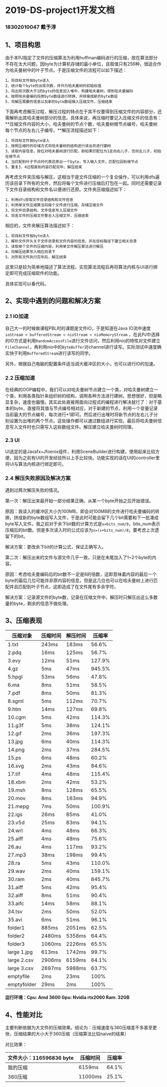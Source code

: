 # 2019-DS-project1开发文档

### 18302010047 戴予淳

## 1、项目构思

由于本PJ指定了文件的压缩算法为利用huffman编码进行的压缩，故在算法部分不存在太大问题，因byte为计算机存储的最小单位，且取值只有256种，很适合作为哈夫曼树中的叶子节点。于是压缩文件的流程可以如下描述：

```
1、将目标文件按byte读入
2、统计每个byte的出现次数，并作为哈夫曼树的初始权值
3、将出现次数大于1的byte的信息加入堆中，构建哈夫曼树，得到哈夫曼编码
4、按照哈夫曼编码将原byte数组进行转换，并拼接成新的byte数组
5、将解压需要的信息以及新的byte数组输入压缩文件，压缩结束
```

下面再考虑解压过程，解压过程的特点在于其不仅要得到压缩文件的内容部分，还需解析出其哈夫曼树部分的信息。具体来说，再压缩时要记入压缩文件的信息有：**压缩文件内容的大小，哈夫曼树的节点个数，哈夫曼树根节点编号，哈夫曼树每个节点的左右儿子编号。**解压流程描述如下：

```
1、将目标文件按byte读入
2、按照压缩时的存储方式将哈夫曼树的结构进行读出并进行建树
3、读取内容信息，按位对哈夫曼树进行匹配，即如果匹配位为1走向右儿子，否则左儿子，初始在根节点
4、当匹配到叶子节点时代表还原出一个byte，写入输入文件，匹配位回到根节点
5、重复3，4过程直到内容匹配完毕，解压结束
```

再考虑文件夹压缩与解压，这相当于是文件压缩的一个复合操作，可以利用dfs遍历该目录下所有的文件，然后将每个文件进行压缩后打包在一起。同时还需要记录下文件目录结构和文件名以便进行还原。文件夹压缩描述如下：

```
1、利用dfs获取文件目录结构和文件信息
2、利用单文件压缩算法将每个文件进行压缩，存储压缩文件
3、将文件目录结构、文件信息写入压缩文件
4、将各文件的压缩文件整合入压缩文件，压缩结束
```

相应的，文件夹解压算法描述如下：

```
1、将目标文件按byte读入
2、解析文件开头关于文件目录和文件内容的信息，并在目标路径下建立相关目录
3、读取单个文件的压缩内容，利用单文件解压算法进行解压
4、将解压结果写入相应目录下
5、对所有文件执行完毕后，解压结束
```

这里只是较为简单地描述了算法流程，实现算法流程后再将算法内核与UI进行绑定即可完成压缩软件的功能。

具体实现可以看代码。

## 2、实现中遇到的问题和解决方案

### 2.1 IO加速

自己大一的时候做课程PBL时的课题是文件IO，于是知道在Java IO流中速度`ioStream < bufferedStream < nioStream < nioMemoryStream` ，在此PJ中选择的IO方式是利用`RandomAccessFile`进行文件访问，然后利用nio的特性对文件建立`FileChannel`，再利用nio中的`ByteBuffer`对channel进行读写。实际测试中速度确实快于利用`BufferedStream`进行读写的同学。

另外，根据自己电脑的配置条件适当调大缓冲区的大小，也可以进行IO的加速。

### 2.2 压缩加速

在经典的OOP编程中，我们可以对哈夫曼树节点建立一个类，对哈夫曼树建立一个类，利用各类指针来组织树的结构，调用各种方法进行建树。思想很好，但是略显复杂，速度也偏慢。其实此处直接用面向过程式的编程进行解决就行了：对于基本的byte，直接将其值与节点编号相对应，对于新建的节点，利用一个变量记录当前最大的节点编号，每次进行+1即可。然后进行出堆时将新节点的左右儿子分别设置为出堆的两个节点。这些操作都可以通过数组进行实现。最后将哈夫曼树信息写入文件时也只需写入这些数组文件。解压建立哈夫曼树时同理。

### 2.3 UI

UI选定的是Javafx+Jfoenix组件，利用SceneBuilder进行构建，使用起来比较方便，因为之前有UI的开发经验所以上手比较快。功能实现的话在UI的controller里将UI与算法内核进行绑定即可。

### 2.4 解压失败原因及解决方案

遇到过两次解压失败的情况。

第一次：解压出来最开始一部分结果正确，从某一个byte开始之后开始错误。

原因：我读入的缓冲区大小为100MB，即会对100MB的文件进行哈夫曼编码的转换，拼成新的byte数组写入文件，于是此时可能会留下几个bit需要和下一批凑成byte写入文件。我之前对于余下bit数的计算方式是`x=bits_num/8`，bits_num表示压缩后的bit数。但是多次读入时的公式应该为`x=(x+bits_num)/8`，要考虑上次遗留下的bit。

解决方案：更改余下bit的计算公式，保证正确写入。

第二次：解压出来的文件与源文件几乎一致，只是在末尾加入了1~2个byte的内容。

原因：考虑哈夫曼编码后的bit数不一定是8的倍数，这即意味着内容的最后一个byte的最后几位可能并非原内容的信息，但是这几位也可以在哈夫曼树上进行匹配并且匹配到叶子节点，这即造成了在文件尾有多余字符。

解决方案：记录源文件的byte数，记录在压缩文件中。解压时只解压出这么多数量的byte，剩余的信息不做处理。

## 3、压缩表现

| 压缩对象    | 压缩时间 | 解压时间 | 压缩率 |
| ----------- | -------- | -------- | ------ |
| 1.txt       | 243ms    | 183ms    | 56.6%  |
| 2.pdq       | 16ms     | 125ms    | 56.7%  |
| 3.evy       | 12ms     | 51ms     | 127.9% |
| 4.gz        | 5ms      | 47ms     | 945.5% |
| 5.hpgl      | 53ms     | 56ms     | 47.8%  |
| 6.ma        | 8ms      | 51ms     | 58.5%  |
| 7.pdf       | 8ms      | 50ms     | 81.3%  |
| 8.sgml      | 5ms      | 112ms    | 70.7%  |
| 9.htm       | 14ms     | 127ms    | 69.8%  |
| 10.cgm      | 5ms      | 42ms     | 114.3% |
| 11.g3f      | 5ms      | 38ms     | 124.1% |
| 12.gif      | 2ms      | 36ms     | 197.3% |
| 13.jpg      | 6ms      | 40ms     | 114.3% |
| 14.png      | 2ms      | 37ms     | 284.5% |
| 15.ps       | 6ms      | 48ms     | 60.2%  |
| 16.svg      | 2ms      | 43ms     | 84.6%  |
| 17.tif      | 4ms      | 48ms     | 115.4% |
| 18.xbm      | 2ms      | 42ms     | 53.2%  |
| 19.msh      | 8ms      | 128ms    | 65.5%  |
| 20.mov      | 8ms      | 163ms    | 94.9%  |
| 21.mepg     | 7ms      | 50ms     | 100.9% |
| 22.igs      | 26ms     | 85ms     | 41.0%  |
| 23.v5d      | 25ms     | 83ms     | 94.1%  |
| 24.wrl      | 4ms      | 48ms     | 66.3%  |
| 25.aiff     | 4ms      | 48ms     | 75.6%  |
| 26.au       | 4ms      | 117ms    | 93.2%  |
| 27.mp3      | 38ms     | 198ms    | 99.4%  |
| 28.ra       | 5ms      | 43ms     | 110.0% |
| 29.wav      | 2ms      | 40ms     | 159.1% |
| 30.ram      | 2ms      | 40ms     | 845.7% |
| 31.aiff     | 5ms      | 42ms     | 95.4%  |
| 32.aiff     | 8ms      | 51ms     | 90.4%  |
| 33.aifc     | 14ms     | 58ms     | 88.1%  |
| 34.tsv      | 2ms      | 50ms     | 52.0%  |
| 35.avi      | 6ms      | 51ms     | 96.1%  |
| folder1     | 885ms    | 2051ms   | 62.5%  |
| folder2     | 2480ms   | 5358ms   | 64.4%  |
| folder3     | 1060ms   | 2226ms   | 65.5%  |
| large 1.jpg | 613ms    | 1742ms   | 99.7%  |
| large 2.csv | 2906ms   | 6159ms   | 64.1%  |
| large 3.csv | 2697ms   | 5988ms   | 63.7%  |
| emptyfile   | 2ms      | 23ms     | 100%   |
| emptyfolder | 29ms     | 2ms      | 100%   |

**运行环境：Cpu: Amd 3600 Gpu: Nvidia rtx2060 Ram: 32GB**

## 4、性能对比

主要判断依据为大文件的压缩效果。结论为：压缩速度与360压缩差不多甚至更快，压缩结果的大小大于360压缩（压缩算法比较naive的结果）

对比效果：

| 文件大小：116596836 byte | 压缩时间 | 压缩率 |
| ------------------------ | -------- | ------ |
| 我的压缩                 | 6159ms   | 64.1%  |
| 360压缩                  | 11000ms  | 25.1%  |
